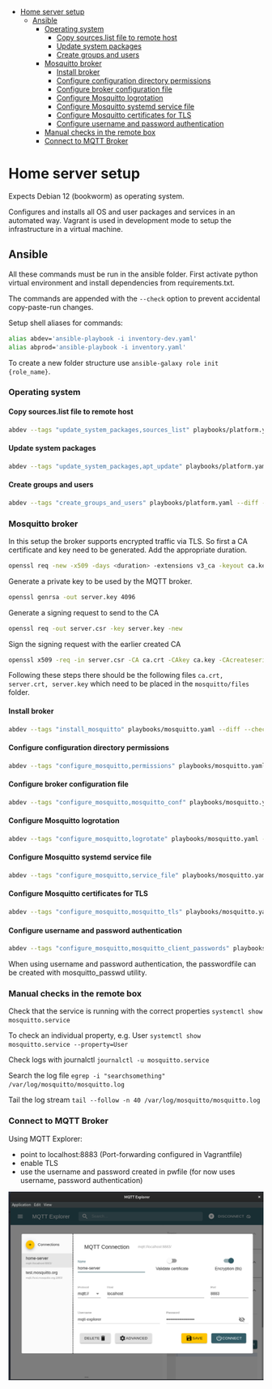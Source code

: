 - [Home server setup](#home-server-setup)
  - [Ansible](#ansible)
    - [Operating system](#operating-system)
      - [Copy sources.list file to remote host](#copy-sourceslist-file-to-remote-host)
      - [Update system packages](#update-system-packages)
      - [Create groups and users](#create-groups-and-users)
    - [Mosquitto broker](#mosquitto-broker)
      - [Install broker](#install-broker)
      - [Configure configuration directory permissions](#configure-configuration-directory-permissions)
      - [Configure broker configuration file](#configure-broker-configuration-file)
      - [Configure Mosquitto logrotation](#configure-mosquitto-logrotation)
      - [Configure Mosquitto systemd service file](#configure-mosquitto-systemd-service-file)
      - [Configure Mosquitto certificates for TLS](#configure-mosquitto-certificates-for-tls)
      - [Configure username and password authentication](#configure-username-and-password-authentication)
    - [Manual checks in the remote box](#manual-checks-in-the-remote-box)
    - [Connect to MQTT Broker](#connect-to-mqtt-broker)


# Home server setup

Expects Debian 12 (bookworm) as operating system.

Configures and installs all OS and user packages and services in an automated way. Vagrant is used in development mode to setup the infrastructure in a virtual machine.

## Ansible

All these commands must be run in the ansible folder. First activate python virtual environment and install dependencies from requirements.txt.

The commands are appended with the `--check` option to prevent accidental copy-paste-run changes.

Setup shell aliases for commands:
```sh
alias abdev='ansible-playbook -i inventory-dev.yaml'
alias abprod='ansible-playbook -i inventory.yaml'
```

To create a new folder structure use `ansible-galaxy role init {role_name}`.

### Operating system

#### Copy sources.list file to remote host
```sh
abdev --tags "update_system_packages,sources_list" playbooks/platform.yaml --diff --check
```

#### Update system packages
```sh
abdev --tags "update_system_packages,apt_update" playbooks/platform.yaml --diff --check
```

#### Create groups and users
```sh
abdev --tags "create_groups_and_users" playbooks/platform.yaml --diff --check
```

### Mosquitto broker

In this setup the broker supports encrypted traffic via TLS. So first a CA certificate and key need to be generated. Add the appropriate duration.

```sh
openssl req -new -x509 -days <duration> -extensions v3_ca -keyout ca.key -out ca.crt
```

Generate a private key to be used by the MQTT broker.

```sh
openssl genrsa -out server.key 4096
```

Generate a signing request to send to the CA

```sh
openssl req -out server.csr -key server.key -new
```

Sign the signing request with the earlier created CA

```sh
openssl x509 -req -in server.csr -CA ca.crt -CAkey ca.key -CAcreateserial -out server.crt -days <duration>
```

Following these steps there should be the following files `ca.crt, server.crt, server.key` which need to be placed in the `mosquitto/files` folder.

#### Install broker
```sh
abdev --tags "install_mosquitto" playbooks/mosquitto.yaml --diff --check
```

#### Configure configuration directory permissions
```sh
abdev --tags "configure_mosquitto,permissions" playbooks/mosquitto.yaml --diff --check
```

#### Configure broker configuration file
```sh
abdev --tags "configure_mosquitto,mosquitto_conf" playbooks/mosquitto.yaml --diff --check
```

#### Configure Mosquitto logrotation
```sh
abdev --tags "configure_mosquitto,logrotate" playbooks/mosquitto.yaml --diff --check
```

#### Configure Mosquitto systemd service file
```sh
abdev --tags "configure_mosquitto,service_file" playbooks/mosquitto.yaml --diff --check
```

#### Configure Mosquitto certificates for TLS
```sh
abdev --tags "configure_mosquitto,mosquitto_tls" playbooks/mosquitto.yaml --diff --check
```

#### Configure username and password authentication
```sh
abdev --tags "configure_mosquitto,mosquitto_client_passwords" playbooks/mosquitto.yaml --diff --check
```

When using username and password authentication, the passwordfile can be created with mosquitto_passwd utility.

### Manual checks in the remote box

Check that the service is running with the correct properties
`systemctl show mosquitto.service`

To check an individual property, e.g. User
`systemctl show mosquitto.service --property=User`

Check logs with journalctl
`journalctl -u mosquitto.service`

Search the log file
`egrep -i "searchsomething" /var/log/mosquitto/mosquitto.log`

Tail the log stream
`tail --follow -n 40 /var/log/mosquitto/mosquitto.log`


### Connect to MQTT Broker

Using MQTT Explorer:
 - point to localhost:8883 (Port-forwarding configured in Vagrantfile)
 - enable TLS
 - use the username and password created in pwfile (for now uses username, password authentication)

![kuva](/docs/images/mqtt_explorer.png)